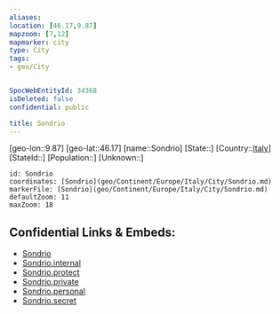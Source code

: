 ```yaml
---
aliases: 
location: [46.17,9.87]
mapzoom: [7,12] 
mapmarker: city 
type: City
tags:
- geo/City


SpocWebEntityId: 34368
isDeleted: false
confidential: public

title: Sondrio
---
```

[geo-lon::9.87]
[geo-lat::46.17]
[name::Sondrio]
[State::]
[Country::[Italy](geo/Continent/Europe/Italy.md)]
[StateId::]
[Population::]
[Unknown::]


```leaflet
id: Sondrio
coordinates: [Sondrio](geo/Continent/Europe/Italy/City/Sondrio.md)
markerFile: [Sondrio](geo/Continent/Europe/Italy/City/Sondrio.md)
defaultZoom: 11 
maxZoom: 18
```


## Confidential Links & Embeds: 
- [Sondrio](../../../../../../_public/geo/Continent/Europe/Italy/City/Sondrio.md) 
- [Sondrio.internal](../../../../../../_internal/geo/Continent/Europe/Italy/City/Sondrio.internal.md) 
- [Sondrio.protect](../../../../../../_protect/geo/Continent/Europe/Italy/City/Sondrio.protect.md) 
- [Sondrio.private](../../../../../../_private/geo/Continent/Europe/Italy/City/Sondrio.private.md) 
- [Sondrio.personal](../../../../../../_personal/geo/Continent/Europe/Italy/City/Sondrio.personal.md) 
- [Sondrio.secret](../../../../../../_secret/geo/Continent/Europe/Italy/City/Sondrio.secret.md) 
